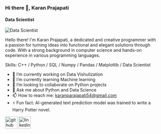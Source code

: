 ### Hi there 👋, Karan Prajapati
#### Data Scientist 
![Data Scientist ](https://static.tildacdn.com/tild3762-3063-4735-b434-373137633561/Does_Data_Science_Re.jpeg)


Hello there! I'm Karan Prajapati, a dedicated and creative programmer with a passion for turning ideas into functional and elegant solutions through code. With a strong background in computer science and hands-on experience in various programming languages.

Skills: C++ / Python / SQL / Numpy / Pandas / Matplotlib / Data Scientist

- 🔭 I’m currently working on Data Vishulization 
- 🌱 I’m currently learning Machine learning 
- 👯 I’m looking to collaborate on Python projects 
- 💬 Ask me about Python and Data Science 
- 📫 How to reach me: karanparajapati54@gmail.com 
- ⚡ Fun fact: AI-generated text prediction model was trained to write a Harry Potter novel. 


[<img src='https://cdn.jsdelivr.net/npm/simple-icons@3.0.1/icons/github.svg' alt='github' height='40'>](https://github.com/https://github.com/KaranCS21)  [<img src='https://cdn.jsdelivr.net/npm/simple-icons@3.0.1/icons/linkedin.svg' alt='linkedin' height='40'>](https://www.linkedin.com/in/https://www.linkedin.com/in/karanprajapati07//)  

